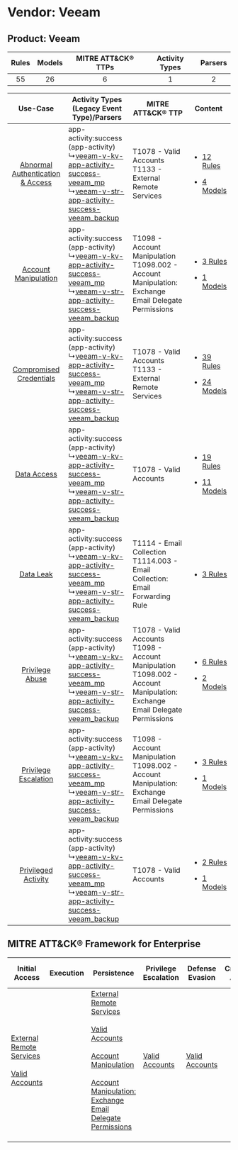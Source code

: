 Vendor: Veeam
=============
Product: Veeam
--------------
| Rules | Models | MITRE ATT&CK® TTPs | Activity Types | Parsers |
|:-----:|:------:|:------------------:|:--------------:|:-------:|
|  55   |   26   |         6          |       1        |    2    |

|    Use-Case    | Activity Types (Legacy Event Type)/Parsers    | MITRE ATT&CK® TTP    | Content    |
|:----:| ---- | ---- | ---- |
| [Abnormal Authentication & Access](../../../UseCases/uc_abnormal_authentication_&_access.md) |  app-activity:success (app-activity)<br> ↳[veeam-v-kv-app-activity-success-veeam_mp](Ps/pC_veeamvkvappactivitysuccessveeam_mp.md)<br> ↳[veeam-v-str-app-activity-success-veeam_backup](Ps/pC_veeamvstrappactivitysuccessveeam_backup.md)<br> | T1078 - Valid Accounts<br>T1133 - External Remote Services<br>    | [<ul><li>12 Rules</li></ul><ul><li>4 Models</li></ul>](RM/r_m_veeam_veeam_Abnormal_Authentication_&_Access.md) |
|    [Account Manipulation](../../../UseCases/uc_account_manipulation.md)    |  app-activity:success (app-activity)<br> ↳[veeam-v-kv-app-activity-success-veeam_mp](Ps/pC_veeamvkvappactivitysuccessveeam_mp.md)<br> ↳[veeam-v-str-app-activity-success-veeam_backup](Ps/pC_veeamvstrappactivitysuccessveeam_backup.md)<br> | T1098 - Account Manipulation<br>T1098.002 - Account Manipulation: Exchange Email Delegate Permissions<br>    | [<ul><li>3 Rules</li></ul><ul><li>1 Models</li></ul>](RM/r_m_veeam_veeam_Account_Manipulation.md)    |
|          [Compromised Credentials](../../../UseCases/uc_compromised_credentials.md)          |  app-activity:success (app-activity)<br> ↳[veeam-v-kv-app-activity-success-veeam_mp](Ps/pC_veeamvkvappactivitysuccessveeam_mp.md)<br> ↳[veeam-v-str-app-activity-success-veeam_backup](Ps/pC_veeamvstrappactivitysuccessveeam_backup.md)<br> | T1078 - Valid Accounts<br>T1133 - External Remote Services<br>    | [<ul><li>39 Rules</li></ul><ul><li>24 Models</li></ul>](RM/r_m_veeam_veeam_Compromised_Credentials.md)         |
|    [Data Access](../../../UseCases/uc_data_access.md)    |  app-activity:success (app-activity)<br> ↳[veeam-v-kv-app-activity-success-veeam_mp](Ps/pC_veeamvkvappactivitysuccessveeam_mp.md)<br> ↳[veeam-v-str-app-activity-success-veeam_backup](Ps/pC_veeamvstrappactivitysuccessveeam_backup.md)<br> | T1078 - Valid Accounts<br>    | [<ul><li>19 Rules</li></ul><ul><li>11 Models</li></ul>](RM/r_m_veeam_veeam_Data_Access.md)    |
|    [Data Leak](../../../UseCases/uc_data_leak.md)    |  app-activity:success (app-activity)<br> ↳[veeam-v-kv-app-activity-success-veeam_mp](Ps/pC_veeamvkvappactivitysuccessveeam_mp.md)<br> ↳[veeam-v-str-app-activity-success-veeam_backup](Ps/pC_veeamvstrappactivitysuccessveeam_backup.md)<br> | T1114 - Email Collection<br>T1114.003 - Email Collection: Email Forwarding Rule<br>    | [<ul><li>3 Rules</li></ul>](RM/r_m_veeam_veeam_Data_Leak.md)    |
|    [Privilege Abuse](../../../UseCases/uc_privilege_abuse.md)    |  app-activity:success (app-activity)<br> ↳[veeam-v-kv-app-activity-success-veeam_mp](Ps/pC_veeamvkvappactivitysuccessveeam_mp.md)<br> ↳[veeam-v-str-app-activity-success-veeam_backup](Ps/pC_veeamvstrappactivitysuccessveeam_backup.md)<br> | T1078 - Valid Accounts<br>T1098 - Account Manipulation<br>T1098.002 - Account Manipulation: Exchange Email Delegate Permissions<br> | [<ul><li>6 Rules</li></ul><ul><li>2 Models</li></ul>](RM/r_m_veeam_veeam_Privilege_Abuse.md)    |
|    [Privilege Escalation](../../../UseCases/uc_privilege_escalation.md)    |  app-activity:success (app-activity)<br> ↳[veeam-v-kv-app-activity-success-veeam_mp](Ps/pC_veeamvkvappactivitysuccessveeam_mp.md)<br> ↳[veeam-v-str-app-activity-success-veeam_backup](Ps/pC_veeamvstrappactivitysuccessveeam_backup.md)<br> | T1098 - Account Manipulation<br>T1098.002 - Account Manipulation: Exchange Email Delegate Permissions<br>    | [<ul><li>3 Rules</li></ul><ul><li>1 Models</li></ul>](RM/r_m_veeam_veeam_Privilege_Escalation.md)    |
|    [Privileged Activity](../../../UseCases/uc_privileged_activity.md)    |  app-activity:success (app-activity)<br> ↳[veeam-v-kv-app-activity-success-veeam_mp](Ps/pC_veeamvkvappactivitysuccessveeam_mp.md)<br> ↳[veeam-v-str-app-activity-success-veeam_backup](Ps/pC_veeamvstrappactivitysuccessveeam_backup.md)<br> | T1078 - Valid Accounts<br>    | [<ul><li>2 Rules</li></ul><ul><li>1 Models</li></ul>](RM/r_m_veeam_veeam_Privileged_Activity.md)    |

MITRE ATT&CK® Framework for Enterprise
--------------------------------------
| Initial Access                                                                                                                                   | Execution | Persistence                                                                                                                                                                                                                                                                                                                                 | Privilege Escalation                                                | Defense Evasion                                                     | Credential Access | Discovery | Lateral Movement | Collection                                                                                                                                                            | Command and Control | Exfiltration | Impact |
| ------------------------------------------------------------------------------------------------------------------------------------------------ | --------- | ------------------------------------------------------------------------------------------------------------------------------------------------------------------------------------------------------------------------------------------------------------------------------------------------------------------------------------------- | ------------------------------------------------------------------- | ------------------------------------------------------------------- | ----------------- | --------- | ---------------- | --------------------------------------------------------------------------------------------------------------------------------------------------------------------- | ------------------- | ------------ | ------ |
| [External Remote Services](https://attack.mitre.org/techniques/T1133)<br><br>[Valid Accounts](https://attack.mitre.org/techniques/T1078)<br><br> |           | [External Remote Services](https://attack.mitre.org/techniques/T1133)<br><br>[Valid Accounts](https://attack.mitre.org/techniques/T1078)<br><br>[Account Manipulation](https://attack.mitre.org/techniques/T1098)<br><br>[Account Manipulation: Exchange Email Delegate Permissions](https://attack.mitre.org/techniques/T1098/002)<br><br> | [Valid Accounts](https://attack.mitre.org/techniques/T1078)<br><br> | [Valid Accounts](https://attack.mitre.org/techniques/T1078)<br><br> |                   |           |                  | [Email Collection](https://attack.mitre.org/techniques/T1114)<br><br>[Email Collection: Email Forwarding Rule](https://attack.mitre.org/techniques/T1114/003)<br><br> |                     |              |        |